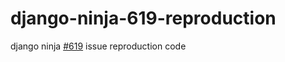 # django-ninja-619-reproduction
django ninja [#619](https://github.com/vitalik/django-ninja/issues/619) issue reproduction code

